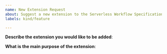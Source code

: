 ```yaml
---
name: New Extension Request
about: Suggest a new extension to the Serverless Workflow Specification
labels: kind/feature

---
```


<!--
We are more than thrilled to accept a new extension! 

But before that, have you considered starting a discussion with other contributors using the "Discussions" tab?
-->

**Describe the extension you would like to be added**:

**What is the main purpose of the extension**:
